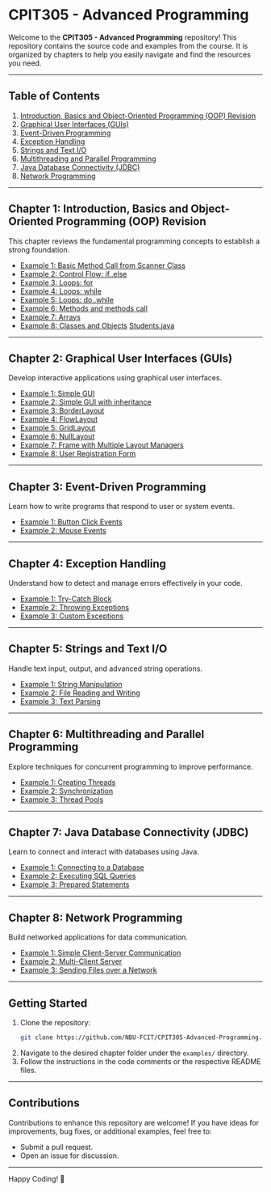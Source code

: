 # CPIT305 - Advanced Programming

Welcome to the **CPIT305 - Advanced Programming** repository! This repository contains the source code and examples from the course. It is organized by chapters to help you easily navigate and find the resources you need.

---

## Table of Contents

1. [Introduction, Basics and Object-Oriented Programming (OOP) Revision](#chapter-1-introduction-basics-and-object-oriented-programming-oop-revision)
3. [Graphical User Interfaces (GUIs)](#chapter-2-graphical-user-interfaces-guis)
4. [Event-Driven Programming](#chapter-3-event-driven-programming)
5. [Exception Handling](#chapter-4-exception-handling)
6. [Strings and Text I/O](#chapter-5-strings-and-text-io)
7. [Multithreading and Parallel Programming](#chapter-6-multithreading-and-parallel-programming)
8. [Java Database Connectivity (JDBC)](#chapter-7-java-database-connectivity-jdbc)
9. [Network Programming](#chapter-8-network-programming)

---

## Chapter 1: Introduction, Basics and Object-Oriented Programming (OOP) Revision 
This chapter reviews the fundamental programming concepts to establish a strong foundation.
- [Example 1: Basic Method Call from Scanner Class](CodeExamples/src/cpit305/chapter1/Example01.java)
- [Example 2: Control Flow: if..else](CodeExamples/src/cpit305/chapter1/Example02.java)
- [Example 3: Loops: for](CodeExamples/src/cpit305/chapter1/ForLoopExample.java)
- [Example 4: Loops: while](CodeExamples/src/cpit305/chapter1/WhileLoopExample.java)
- [Example 5: Loops: do..while](CodeExamples/src/cpit305/chapter1/DoWhileLoopExample.java)
- [Example 6: Methods and methods call](CodeExamples/src/cpit305/chapter1/Example04.java)
- [Example 7: Arrays](CodeExamples/src/cpit305/chapter1/Example05.java)
- [Example 8: Classes and Objects](CodeExamples/src/cpit305/chapter1/Example06.java) [Students.java](CodeExamples/src/cpit305/chapter1/Student.java)

---

## Chapter 2: Graphical User Interfaces (GUIs)
Develop interactive applications using graphical user interfaces.
- [Example 1: Simple GUI](CodeExamples/src/cpit305/chapter2/FirstFrame.java)
- [Example 2: Simple GUI with inheritance](CodeExamples/src/cpit305/chapter2/MyFrame.java)
- [Example 3: BorderLayout](CodeExamples/src/cpit305/chapter2/JFrameWithBorderLayout.java)
- [Example 4: FlowLayout](CodeExamples/src/cpit305/chapter2/JFrameWithFlowLayout.java)
- [Example 5: GridLayout](CodeExamples/src/cpit305/chapter2/JFrameWithGridLayout.java)
- [Example 6: NullLayout](CodeExamples/src/cpit305/chapter2/JFrameWithNullLayout.java)
- [Example 7: Frame with Multiple Layout Managers](CodeExamples/src/cpit305/chapter2/MultipleLayoutManagersExample.java)
- [Example 8: User Registration Form](CodeExamples/src/cpit305/chapter2/UserRegistrationForm.java)
---

## Chapter 3: Event-Driven Programming
Learn how to write programs that respond to user or system events.
- [Example 1: Button Click Events](examples/chapter3/button_click.java)
- [Example 2: Mouse Events](examples/chapter3/mouse_events.java)

---

## Chapter 4: Exception Handling
Understand how to detect and manage errors effectively in your code.
- [Example 1: Try-Catch Block](examples/chapter4/try_catch.java)
- [Example 2: Throwing Exceptions](examples/chapter4/throwing_exceptions.java)
- [Example 3: Custom Exceptions](examples/chapter4/custom_exceptions.java)

---

## Chapter 5: Strings and Text I/O
Handle text input, output, and advanced string operations.
- [Example 1: String Manipulation](examples/chapter5/string_manipulation.java)
- [Example 2: File Reading and Writing](examples/chapter5/file_io.java)
- [Example 3: Text Parsing](examples/chapter5/text_parsing.java)

---

## Chapter 6: Multithreading and Parallel Programming
Explore techniques for concurrent programming to improve performance.
- [Example 1: Creating Threads](examples/chapter6/creating_threads.java)
- [Example 2: Synchronization](examples/chapter6/synchronization.java)
- [Example 3: Thread Pools](examples/chapter6/thread_pools.java)

---

## Chapter 7: Java Database Connectivity (JDBC)
Learn to connect and interact with databases using Java.
- [Example 1: Connecting to a Database](examples/chapter7/db_connection.java)
- [Example 2: Executing SQL Queries](examples/chapter7/sql_queries.java)
- [Example 3: Prepared Statements](examples/chapter7/prepared_statements.java)

---

## Chapter 8: Network Programming
Build networked applications for data communication.
- [Example 1: Simple Client-Server Communication](examples/chapter8/client_server.java)
- [Example 2: Multi-Client Server](examples/chapter8/multi_client_server.java)
- [Example 3: Sending Files over a Network](examples/chapter8/file_transfer.java)

---

## Getting Started

1. Clone the repository:
   ```bash
   git clone https://github.com/NBU-FCIT/CPIT305-Advanced-Programming.git
   ```
2. Navigate to the desired chapter folder under the `examples/` directory.
3. Follow the instructions in the code comments or the respective README files.

---

## Contributions

Contributions to enhance this repository are welcome! If you have ideas for improvements, bug fixes, or additional examples, feel free to:
- Submit a pull request.
- Open an issue for discussion.

---

Happy Coding! 🚀
